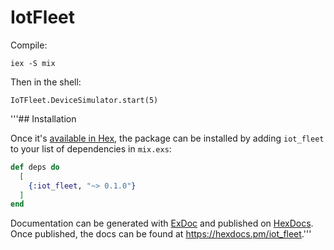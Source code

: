 # IotFleet

Compile:
```
iex -S mix
```

Then in the shell:

```
IoTFleet.DeviceSimulator.start(5)
```

'''## Installation

Once it's [available in Hex](https://hex.pm/docs/publish), the package can be installed
by adding `iot_fleet` to your list of dependencies in `mix.exs`:

```elixir
def deps do
  [
    {:iot_fleet, "~> 0.1.0"}
  ]
end
```

Documentation can be generated with [ExDoc](https://github.com/elixir-lang/ex_doc)
and published on [HexDocs](https://hexdocs.pm). Once published, the docs can
be found at <https://hexdocs.pm/iot_fleet>.'''

